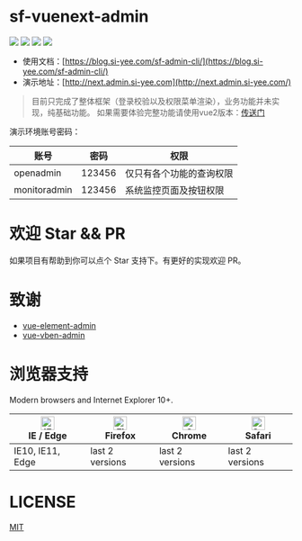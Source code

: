# sf-vuenext-admin

![](https://img.shields.io/github/commit-activity/m/hackycy/sf-vuenext-admin) ![](https://img.shields.io/github/license/hackycy/sf-vuenext-admin) ![](https://img.shields.io/github/repo-size/hackycy/sf-vuenext-admin) ![](https://img.shields.io/github/languages/top/hackycy/sf-vuenext-admin)

- 使用文档：[https://blog.si-yee.com/sf-admin-cli/](https://blog.si-yee.com/sf-admin-cli/)
- 演示地址：[http://next.admin.si-yee.com](http://next.admin.si-yee.com/)

> 目前只完成了整体框架（登录校验以及权限菜单渲染），业务功能并未实现，纯基础功能。
> 如果需要体验完整功能请使用vue2版本：[传送门](https://github.com/hackycy/sf-vue-admin)

演示环境账号密码：

| 账号         | 密码   | 权限                     |
| ------------ | ------ | ------------------------ |
| openadmin    | 123456 | 仅只有各个功能的查询权限 |
| monitoradmin | 123456 | 系统监控页面及按钮权限   |

# 欢迎 Star && PR

如果项目有帮助到你可以点个 Star 支持下。有更好的实现欢迎 PR。

# 致谢

- [vue-element-admin](https://github.com/PanJiaChen/vue-element-admin)
- [vue-vben-admin](https://github.com/vbenjs/vue-vben-admin)

# 浏览器支持

Modern browsers and Internet Explorer 10+.

| [<img src="https://raw.githubusercontent.com/alrra/browser-logos/master/src/edge/edge_48x48.png" alt="IE / Edge" width="24px" height="24px" />](https://godban.github.io/browsers-support-badges/)</br>IE / Edge | [<img src="https://raw.githubusercontent.com/alrra/browser-logos/master/src/firefox/firefox_48x48.png" alt="Firefox" width="24px" height="24px" />](https://godban.github.io/browsers-support-badges/)</br>Firefox | [<img src="https://raw.githubusercontent.com/alrra/browser-logos/master/src/chrome/chrome_48x48.png" alt="Chrome" width="24px" height="24px" />](https://godban.github.io/browsers-support-badges/)</br>Chrome | [<img src="https://raw.githubusercontent.com/alrra/browser-logos/master/src/safari/safari_48x48.png" alt="Safari" width="24px" height="24px" />](https://godban.github.io/browsers-support-badges/)</br>Safari |
| --- | --- | --- | --- |
| IE10, IE11, Edge | last 2 versions | last 2 versions | last 2 versions |

# LICENSE

[MIT](LICENSE)
